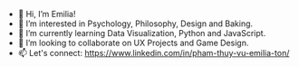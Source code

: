 - 👋 Hi, I’m Emilia!
- 👀 I’m interested in Psychology, Philosophy, Design and Baking.
- 🌱 I’m currently learning Data Visualization, Python and JavaScript.
- 💞️ I’m looking to collaborate on UX Projects and Game Design.
- 📫 Let's connect: https://www.linkedin.com/in/pham-thuy-vu-emilia-ton/

<!---
emiliaton/emiliaton is a ✨ special ✨ repository because its `README.md` (this file) appears on your GitHub profile.
You can click the Preview link to take a look at your changes.
--->
